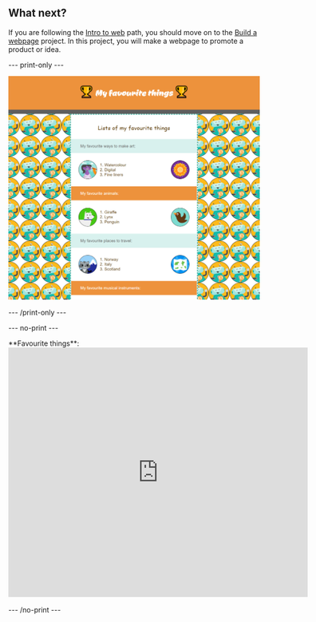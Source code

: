 ## What next?

If you are following the [Intro to web](https://projects.raspberrypi.org/en/raspberrypi/web-intro) path, you should move on to the [Build a webpage](https://projects.raspberrypi.org/en/projects/build-a-webpage) project. In this project, you will make a webpage to promote a product or idea.

--- print-only ---

![Build a webpage project.](images/favouritethings.PNG)

--- /print-only ---

--- no-print ---

<div>
**Favourite things**: 

<iframe src="https://editor.raspberrypi.org/en/embed/viewer/favourite-things" width="600" height="500" frameborder="0" marginwidth="0" marginheight="0" allowfullscreen> </iframe>
</div>

--- /no-print ---
